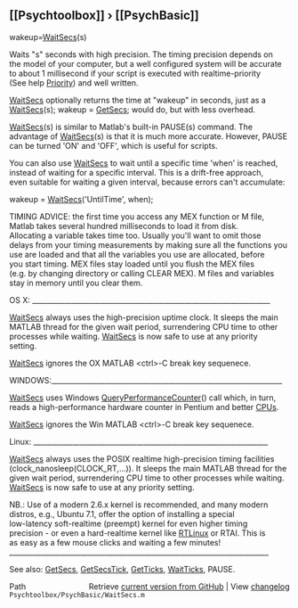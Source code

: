 ## [[Psychtoolbox]] &#8250; [[PsychBasic]]

wakeup=[WaitSecs](WaitSecs)(s)  
  
Waits "s" seconds with high precision.  The timing precision  depends on  
the model of your computer, but a well configured system will be accurate  
to about 1 millisecond if your script is executed with realtime-priority  
(See help [Priority](Priority)) and well written.  
  
[WaitSecs](WaitSecs) optionally returns the time at "wakeup" in seconds, just as a  
[WaitSecs](WaitSecs)(s); wakeup = [GetSecs](GetSecs); would do, but with less overhead.  
  
[WaitSecs](WaitSecs)(s) is similar to Matlab's built-in PAUSE(s) command. The  
advantage of [WaitSecs](WaitSecs)(s) is that it is much more accurate. However, PAUSE  
can be turned 'ON' and 'OFF', which is useful for scripts.  
  
You can also use [WaitSecs](WaitSecs) to wait until a specific time 'when' is reached,  
instead of waiting for a specific interval. This is a drift-free approach,  
even suitable for waiting a given interval, because errors can't accumulate:  
  
wakeup = [WaitSecs](WaitSecs)('UntilTime', when);  
  
TIMING ADVICE: the first time you access any MEX function or M file,  
Matlab takes several hundred milliseconds to load it from disk.  
Allocating a variable takes time too. Usually you'll want to omit those  
delays from your timing measurements by making sure all the functions you  
use are loaded and that all the variables you use are allocated, before  
you start timing. MEX files stay loaded until you flush the MEX files  
(e.g. by changing directory or calling CLEAR MEX). M files and variables  
stay in memory until you clear them.  
  
OS X: \_\_\_\_\_\_\_\_\_\_\_\_\_\_\_\_\_\_\_\_\_\_\_\_\_\_\_\_\_\_\_\_\_\_\_\_\_\_\_\_\_\_\_\_\_\_\_\_\_\_\_\_\_\_\_\_\_\_\_\_\_\_\_\_\_\_\_  
  
[WaitSecs](WaitSecs) always uses the high-precision uptime clock.  It sleeps the main  
MATLAB thread for the given wait period, surrendering CPU time to other  
processes while waiting.  [WaitSecs](WaitSecs) is now safe to use at any priority  
setting.    
  
[WaitSecs](WaitSecs) ignores the OX MATLAB <ctrl\>-C break key sequenece.  
  
WINDOWS:\_\_\_\_\_\_\_\_\_\_\_\_\_\_\_\_\_\_\_\_\_\_\_\_\_\_\_\_\_\_\_\_\_\_\_\_\_\_\_\_\_\_\_\_\_\_\_\_\_\_\_\_\_\_\_\_\_\_\_\_\_\_\_\_\_  
  
[WaitSecs](WaitSecs) uses  Windows [QueryPerformanceCounter](QueryPerformanceCounter)() call which, in turn,   
reads a high-performance hardware counter in Pentium and better [CPUs](CPUs).  
  
[WaitSecs](WaitSecs) ignores the Win MATLAB <ctrl\>-C break key sequenece.  
  
Linux: \_\_\_\_\_\_\_\_\_\_\_\_\_\_\_\_\_\_\_\_\_\_\_\_\_\_\_\_\_\_\_\_\_\_\_\_\_\_\_\_\_\_\_\_\_\_\_\_\_\_\_\_\_\_\_\_\_\_\_\_\_\_\_\_\_\_  
  
[WaitSecs](WaitSecs) always uses the POSIX realtime high-precision timing facilities  
(clock\_nanosleep(CLOCK\_RT,...)). It sleeps the main MATLAB thread for the  
given wait period, surrendering CPU time to other processes while waiting.  
[WaitSecs](WaitSecs) is now safe to use at any priority setting.  
  
NB.: Use of a modern 2.6.x kernel is recommended, and many modern  
distros, e.g., Ubuntu 7.1, offer the option of installing a special  
low-latency soft-realtime (preempt) kernel for even higher timing  
precision - or even a hard-realtime kernel like [RTLinux](RTLinux) or RTAI. This is  
as easy as a few mouse clicks and waiting a few minutes!  
\_\_\_\_\_\_\_\_\_\_\_\_\_\_\_\_\_\_\_\_\_\_\_\_\_\_\_\_\_\_\_\_\_\_\_\_\_\_\_\_\_\_\_\_\_\_\_\_\_\_\_\_\_\_\_\_\_\_\_\_\_\_\_\_\_\_\_\_\_\_\_\_\_  
  
See also: [GetSecs](GetSecs), [GetSecsTick](GetSecsTick), [GetTicks](GetTicks), [WaitTicks](WaitTicks), PAUSE.  




<div class="code_header" style="text-align:right;">
  <span style="float:left;">Path&nbsp;&nbsp;</span> <span class="counter">Retrieve <a href=
  "https://raw.github.com/Psychtoolbox-3/Psychtoolbox-3/beta/Psychtoolbox/PsychBasic/WaitSecs.m">current version from GitHub</a> | View <a href=
  "https://github.com/Psychtoolbox-3/Psychtoolbox-3/commits/beta/Psychtoolbox/PsychBasic/WaitSecs.m">changelog</a></span>
</div>
<div class="code">
  <code>Psychtoolbox/PsychBasic/WaitSecs.m</code>
</div>


